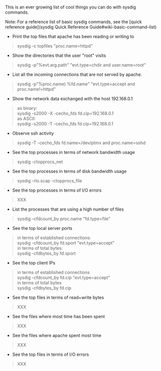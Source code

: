 This is an ever growing list of cool things you can do with sysdig commands.  
  
Note: For a reference list of basic sysdig commands, see the [quick reference guide](sysdig Quick Reference Guide#wiki-basic-command-list)  
  
* Print the top files that apache has been reading or writing to
> sysdig -c topfiles "proc.name=httpd"

* Show the directories that the user "root" visits
> sysdig -p"%evt.arg.path" "evt.type=chdir and user.name=root"

* List all the incoming connections that are not served by apache.
> sysdig -p"%proc.name) %fd.name" "evt.type=accept and proc.name!=httpd"

* Show the network data exchanged with the host 192.168.0.1  
> as binary:  
> sysdig -s2000 -X -cecho_fds fd.cip=192.168.0.1  
as ASCII:  
> sysdig -s2000 -T -cecho_fds fd.cip=192.168.0.1

* Observe ssh activity
> sysdig -T -cecho_fds fd.name=/dev/ptmx and proc.name=sshd

* See the top processes in terms of network bandwidth usage
> sysdig -ctopprocs_net

* See the top processes in terms of disk bandwidth usage
> sysdig -rlo.scap -ctopprocs_file

* See the top processes in terms of I/O errors
> XXX

* List the processes that are using a high number of files
> sysdig -cfdcount_by proc.name "fd.type=file"

* See the top local server ports  
> in terms of established connections:  
> sysdig -cfdcount_by fd.sport "evt.type=accept"  
> in terms of total bytes:  
> sysdig -cfdbytes_by fd.sport

* See the top client IPs  
> in terms of established connections  
> sysdig -cfdcount_by fd.cip "evt.type=accept"  
> in terms of total bytes  
> sysdig -cfdbytes_by fd.cip

* See the top files in terms of read+write bytes
> XXX

* See the files where most time has been spent
> XXX

* See the files where apache spent most time
> XXX

* See the top files in terms of I/O errors
> XXX
